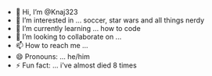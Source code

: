 - 👋 Hi, I’m @Knaj323
- 👀 I’m interested in ... soccer, star wars and all things nerdy 
- 🌱 I’m currently learning ... how to code 
- 💞️ I’m looking to collaborate on ...
- 📫 How to reach me ... 
- 😄 Pronouns: ... he/him
- ⚡ Fun fact: ... i've almost died 8 times 

<!---
Knaj323/Knaj323 is a ✨ special ✨ repository because its `README.md` (this file) appears on your GitHub profile.
You can click the Preview link to take a look at your changes.
--->
